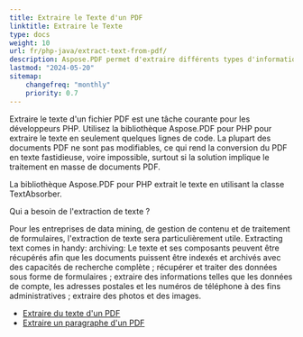 ```yaml
---
title: Extraire le Texte d'un PDF 
linktitle: Extraire le Texte 
type: docs
weight: 10
url: fr/php-java/extract-text-from-pdf/
description: Aspose.PDF permet d'extraire différents types d'informations. Cette section contient des articles sur l'extraction de texte à partir de documents PDF en utilisant Aspose.PDF pour PHP.
lastmod: "2024-05-20"
sitemap:
    changefreq: "monthly"
    priority: 0.7
---
```


Extraire le texte d'un fichier PDF est une tâche courante pour les développeurs PHP. Utilisez la bibliothèque Aspose.PDF pour PHP pour extraire le texte en seulement quelques lignes de code. La plupart des documents PDF ne sont pas modifiables, ce qui rend la conversion du PDF en texte fastidieuse, voire impossible, surtout si la solution implique le traitement en masse de documents PDF.

La bibliothèque Aspose.PDF pour PHP extrait le texte en utilisant la classe TextAbsorber.

Qui a besoin de l'extraction de texte ?

Pour les entreprises de data mining, de gestion de contenu et de traitement de formulaires, l'extraction de texte sera particulièrement utile.
 Extracting text comes in handy: archiving: Le texte et ses composants peuvent être récupérés afin que les documents puissent être indexés et archivés avec des capacités de recherche complète ; récupérer et traiter des données sous forme de formulaires ; extraire des informations telles que les données de compte, les adresses postales et les numéros de téléphone à des fins administratives ; extraire des photos et des images.

- [Extraire du texte d'un PDF](/pdf/php-java/extract-text-from-all-pdf/)
- [Extraire un paragraphe d'un PDF](/pdf/php-java/extract-paragraph-from-pdf/)